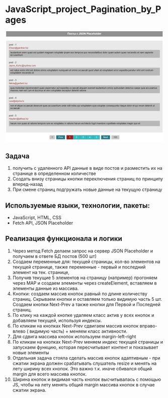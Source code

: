  # JavaScript_project_Pagination_by_Pages
![alt text](https://github.com/AntonioMikhailov/AntonioMikhailov/blob/main/assets/example.png)
## Задача

1.	получить с удаленного API данные в виде постов и разместить их на странице в определенном количестве
2.	Создать внизу страницы кнопки переключения страниц по принципу вперед-назад
3.	При смене страниц подгружать новые данные на текущую страницу

## Используемые языки, технологии, пакеты:
 - JavaScript, HTML, CSS
 - Fetch API, JSON Placeholder
  
## Реализация функционала и логики
1.	Через метод Fetch делаем запрос на сервер JSON Placeholder и получаем в ответе БД постов (500 шт)
2.	Создаем переменные для: текущей страницы, кол-во элементов на текущей странице, также переменные  - первый и последний элемент на тек. странице,
3.	Получив текущие 5 элементов на страницу (например) прогоняем через MAP и создаем элементы через createElement,   вставляем в элементы данные из массива. 
4.	Кнопки: создаем массив кнопок равный по длине количеству страниц. Скрываем кнопки  и оставляем только видимую часть 5 шт.   Создаем кнопки Next-Prev а также кнопки для Первой и Последней страниц.
5.	По клику на каждой кнопке удаляем класс актив у всех кнопок и добавляем текущей, используя индексы.
6.	По кликам на кнопках Next-Prev сдвигаем массив кнопок вправо-влево ( видимую часть) + меняем класс активности.
7.	Для сдвига массива кнопок используем margin-left-right
8.	По кликам на кнопках Next-Prev меняем индекс текущей страницы и запускаем функцию, которая пересчитывает контент и показывает новые элементы
9.	Отдельная задача стояла сделать массив кнопок адаптивным - при сжатии экрана должен срабатывать слушатель resize  и менять на лету ширину всех кнопок. Это важно т.к. иначе сбивался общий margin для всего массива кнопок.
10.	Ширина кнопок  и видимая часть кнопок высчитывалась с помощью JS, чтобы на лету менять общий margin массива кнопок в случае сжатии экрана.

